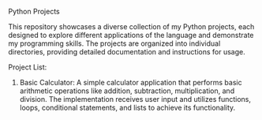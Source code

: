Python Projects

This repository showcases a diverse collection of my Python projects, each designed to explore different applications of the language and demonstrate my programming skills. The projects are organized into individual directories, providing detailed documentation and instructions for usage.

Project List:
1) Basic Calculator: A simple calculator application that performs basic arithmetic operations like addition, subtraction, multiplication, and division. The implementation receives user input and utilizes functions, loops, conditional statements, and lists to achieve its functionality.  
